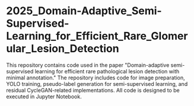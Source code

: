 # 2025_Domain-Adaptive_Semi-Supervised-Learning_for_Efficient_Rare_Glomerular_Lesion_Detection

This repository contains code used in the paper "Domain-adaptive semi-supervised learning for efficient rare pathological lesion detection with minimal annotation." 
The repository includes code for image preparation, YOLO training, pseudo-label generation for semi-supervised learning, and residual CycleGAN-related implementations. 
All code is designed to be executed in Jupyter Notebook.
